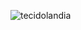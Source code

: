 ![tecidolandia](https://user-images.githubusercontent.com/92120746/200668410-c4504f3f-dbff-4642-95f7-60335e0f93ec.png)
